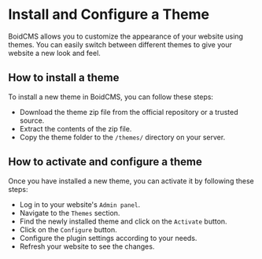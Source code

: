# Install and Configure a Theme
BoidCMS allows you to customize the appearance of your website using themes. You can easily switch between different themes to give your website a new look and feel.

## How to install a theme
To install a new theme in BoidCMS, you can follow these steps:

- Download the theme zip file from the official repository or a trusted source.
- Extract the contents of the zip file.
- Copy the theme folder to the `/themes/` directory on your server.

## How to activate and configure a theme
Once you have installed a new theme, you can activate it by following these steps:

- Log in to your website's `Admin panel`.
- Navigate to the `Themes` section.
- Find the newly installed theme and click on the `Activate` button.
- Click on the `Configure` button.
- Configure the plugin settings according to your needs.
- Refresh your website to see the changes.



